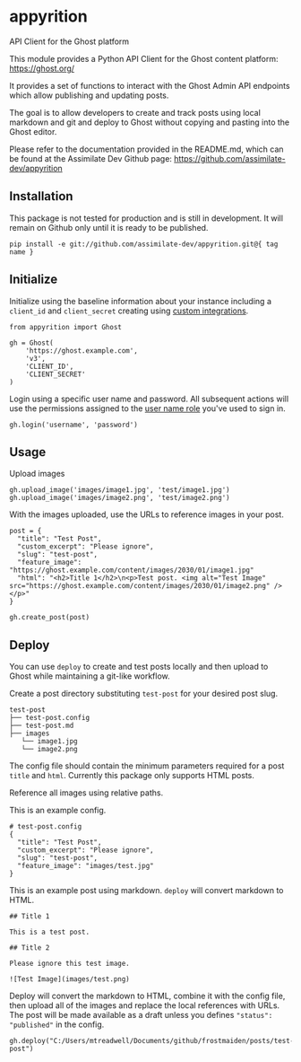 # appyrition
API Client for the Ghost platform

This module provides a Python API Client for the Ghost content platform:
https://ghost.org/

It provides a set of functions to interact with the Ghost Admin API endpoints
which allow publishing and updating posts.

The goal is to allow developers to create and track posts using local markdown
and git and deploy to Ghost without copying and pasting into the Ghost editor.

Please refer to the documentation provided in the README.md, which can be found
at the Assimilate Dev Github page: https://github.com/assimilate-dev/appyrition

## Installation

This package is not tested for production and is still in development. It will
remain on Github only until it is ready to be published.

```
pip install -e git://github.com/assimilate-dev/appyrition.git@{ tag name }
```

## Initialize

Initialize using the baseline information about your instance including a
`client_id` and `client_secret` creating using
[custom integrations](https://ghost.org/integrations/custom-integrations/).

```
from appyrition import Ghost

gh = Ghost(
	'https://ghost.example.com',
	'v3',
	'CLIENT_ID',
	'CLIENT_SECRET'
)
```

Login using a specific user name and password. All subsequent actions will use
the permissions assigned to the
[user name role](https://ghost.org/help/managing-your-team/) you've used to sign in.

```
gh.login('username', 'password')
```

## Usage

Upload images

```
gh.upload_image('images/image1.jpg', 'test/image1.jpg')
gh.upload_image('images/image2.png', 'test/image2.png')
```

With the images uploaded, use the URLs to reference images in your post.

```
post = {
  "title": "Test Post",
  "custom_excerpt": "Please ignore",
  "slug": "test-post",
  "feature_image": "https://ghost.example.com/content/images/2030/01/image1.jpg"
  "html": "<h2>Title 1</h2>\n<p>Test post. <img alt="Test Image" src="https://ghost.example.com/content/images/2030/01/image2.png" /></p>"
}

gh.create_post(post)
```

## Deploy

You can use `deploy` to create and test posts locally and then upload to Ghost
while maintaining a git-like workflow.

Create a post directory substituting `test-post` for your desired post slug.

```
test-post
├── test-post.config
├── test-post.md
├── images
   └── image1.jpg
   └── image2.png
```

The config file should contain the minimum parameters required for a post
`title` and `html`. Currently this package only supports HTML posts.

Reference all images using relative paths.

This is an example config.

```
# test-post.config
{
  "title": "Test Post",
  "custom_excerpt": "Please ignore",
  "slug": "test-post",
  "feature_image": "images/test.jpg"
}
```

This is an example post using markdown. `deploy` will convert markdown to HTML.

```
## Title 1

This is a test post.

## Title 2

Please ignore this test image.

![Test Image](images/test.png)
```

Deploy will convert the markdown to HTML, combine it with the config file, then
upload all of the images and replace the local references with URLs. The post
will be made available as a draft unless you defines `"status": "published"` in
the config.

``` 
gh.deploy("C:/Users/mtreadwell/Documents/github/frostmaiden/posts/test-post")
```
